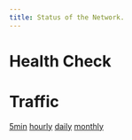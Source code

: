 ```yaml
---
title: Status of the Network.
--- 
```


# Health Check

<object type="text/plain" data ="/status.html" ></object>

# Traffic

[5min](/five.png)
[hourly](/hourly.png)
[daily](/daily.png)
[monthly](/monthly.png)



